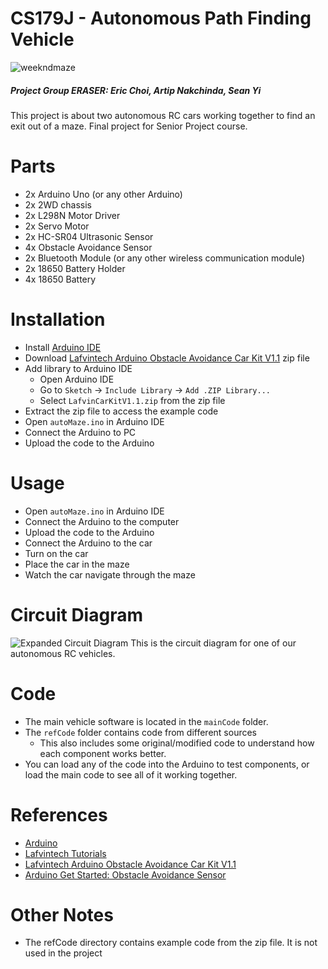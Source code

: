# CS179J - Autonomous Path Finding Vehicle
![weekndmaze](https://github.com/seanjyi8424/autoMaze-UCR/assets/108261874/f68fff8e-6559-4d5d-b9be-d1cd1c0729f4)

##### Project Group ERASER: Eric Choi, Artip Nakchinda, Sean Yi
This project is about two autonomous RC cars working together to find an exit out of a maze. Final project for Senior Project course.

# Parts
- 2x Arduino Uno (or any other Arduino)
- 2x 2WD chassis
- 2x L298N Motor Driver
- 2x Servo Motor
- 2x HC-SR04 Ultrasonic Sensor
- 4x Obstacle Avoidance Sensor
- 2x Bluetooth Module (or any other wireless communication module)
- 2x 18650 Battery Holder
- 4x 18650 Battery


# Installation
- Install [Arduino IDE](https://www.arduino.cc/)
- Download [Lafvintech Arduino Obstacle Avoidance Car Kit V1.1](https://www.dropbox.com/sh/a9449isour59wxb/AABICqcGMIcvmcbBOA_38-Tsa?e=7&dl=0) zip file
- Add library to Arduino IDE
  - Open Arduino IDE
  - Go to `Sketch` -> `Include Library` -> `Add .ZIP Library...`
  - Select `LafvinCarKitV1.1.zip` from the zip file
- Extract the zip file to access the example code
- Open `autoMaze.ino` in Arduino IDE
- Connect the Arduino to PC
- Upload the code to the Arduino


# Usage
- Open `autoMaze.ino` in Arduino IDE
- Connect the Arduino to the computer
- Upload the code to the Arduino
- Connect the Arduino to the car
- Turn on the car
- Place the car in the maze
- Watch the car navigate through the maze

# Circuit Diagram
![Expanded Circuit Diagram](./images/circuitdiag_v1.png)
This is the circuit diagram for one of our autonomous RC vehicles.

# Code
- The main vehicle software is located in the `mainCode` folder.
- The `refCode` folder contains code from different sources
  - This also includes some original/modified code to understand how each component works better.
- You can load any of the code into the Arduino to test components, or load the main code to see all of it working together.

# References
- [Arduino](https://www.arduino.cc/)
- [Lafvintech Tutorials](https://lafvintech.com/pages/tutorials)
- [Lafvintech Arduino Obstacle Avoidance Car Kit V1.1](https://www.dropbox.com/sh/a9449isour59wxb/AABICqcGMIcvmcbBOA_38-Tsa?e=7&dl=0)
- [Arduino Get Started: Obstacle Avoidance Sensor](https://arduinogetstarted.com/tutorials/arduino-infrared-obstacle-avoidance-sensor)

# Other Notes
- The refCode directory contains example code from the zip file. It is not used in the project
